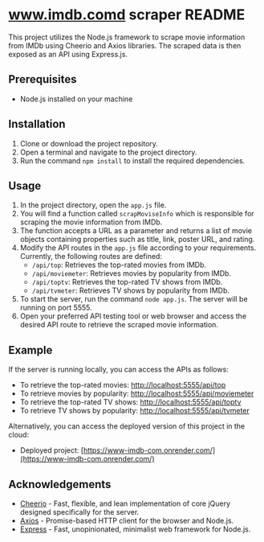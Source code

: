 # www.imdb.comd scraper README

This project utilizes the Node.js framework to scrape movie information from IMDb using Cheerio and Axios libraries. The scraped data is then exposed as an API using Express.js.

## Prerequisites
- Node.js installed on your machine

## Installation
1. Clone or download the project repository.
2. Open a terminal and navigate to the project directory.
3. Run the command `npm install` to install the required dependencies.

## Usage
1. In the project directory, open the `app.js` file.
2. You will find a function called `scrapMoviseInfo` which is responsible for scraping the movie information from IMDb.
3. The function accepts a URL as a parameter and returns a list of movie objects containing properties such as title, link, poster URL, and rating.
4. Modify the API routes in the `app.js` file according to your requirements. Currently, the following routes are defined:
   - `/api/top`: Retrieves the top-rated movies from IMDb.
   - `/api/moviemeter`: Retrieves movies by popularity from IMDb.
   - `/api/toptv`: Retrieves the top-rated TV shows from IMDb.
   - `/api/tvmeter`: Retrieves TV shows by popularity from IMDb.
5. To start the server, run the command `node app.js`. The server will be running on port 5555.
6. Open your preferred API testing tool or web browser and access the desired API route to retrieve the scraped movie information.

## Example
If the server is running locally, you can access the APIs as follows:

- To retrieve the top-rated movies: [http://localhost:5555/api/top](http://localhost:5555/api/top)
- To retrieve movies by popularity: [http://localhost:5555/api/moviemeter](http://localhost:5555/api/moviemeter)
- To retrieve the top-rated TV shows: [http://localhost:5555/api/toptv](http://localhost:5555/api/toptv)
- To retrieve TV shows by popularity: [http://localhost:5555/api/tvmeter](http://localhost:5555/api/tvmeter)

Alternatively, you can access the deployed version of this project in the cloud:

- Deployed project: [https://www-imdb-com.onrender.com/](https://www-imdb-com.onrender.com/)

## Acknowledgements
- [Cheerio](https://cheerio.js.org/) - Fast, flexible, and lean implementation of core jQuery designed specifically for the server.
- [Axios](https://axios-http.com/) - Promise-based HTTP client for the browser and Node.js.
- [Express](https://expressjs.com/) - Fast, unopinionated, minimalist web framework for Node.js.